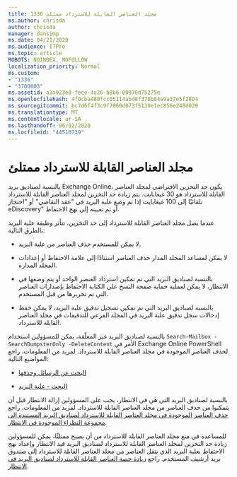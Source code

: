 ```yaml
---
title: 1336 مجلد العناصر القابلة للاسترداد ممتلئ
ms.author: chrisda
author: chrisda
manager: dansimp
ms.date: 04/21/2020
ms.audience: ITPro
ms.topic: article
ROBOTS: NOINDEX, NOFOLLOW
localization_priority: Normal
ms.custom:
- "1336"
- "3700003"
ms.assetid: a3a923e8-fece-4a26-b8b6-00970d75275e
ms.openlocfilehash: 4f0cba480fcc05114abd8f370b84e9a37e5f2804
ms.sourcegitcommit: bc7d6f4f3c9f7060d073f5130e1ec856e248d020
ms.translationtype: MT
ms.contentlocale: ar-SA
ms.lasthandoff: 06/02/2020
ms.locfileid: "44510739"
---
```

# <a name="the-recoverable-items-folder-is-full"></a>مجلد العناصر القابلة للاسترداد ممتلئ

بالنسبة لصناديق بريد Exchange Online، يكون حد التخزين الافتراضي لمجلد العناصر القابلة للاسترداد هو 30 غيغابايت. يتم زيادة حد التخزين لمجلد العناصر القابلة للاسترداد تلقائيًا إلى 100 غيغابايت إذا تم وضع علبة البريد في "عقد التقاضي" أو "احتجاز eDiscovery" أو تم تعيينه إلى نهج الاحتفاظ.

عندما يصل مجلد العناصر القابلة للاسترداد إلى حد التخزين، تتأثر وظيفة علبة البريد بالطرق التالية:

- لا يمكن للمستخدم حذف العناصر من علبة البريد.

- لا يمكن لمساعد المجلد المدار حذف العناصر استنادًا إلى علامة الاحتفاظ أو إعدادات المجلد المدارة.

- بالنسبة لصناديق البريد التي تم تمكين استرداد العنصر الواحد أو يتم وضعها في الانتظار، لا يمكن لعملية حماية صفحة النسخ على الكتابة الاحتفاظ بإصدارات العناصر التي تم تحريرها من قبل المستخدم.

- بالنسبة لصناديق البريد التي تم تمكين تسجيل تدقيق علبة البريد، لا يمكن حفظ إدخالات سجل تدقيق علبة البريد في المجلد الفرعي للتدقيقات في مجلد العناصر القابلة للاسترداد.

بالنسبة لصناديق البريد غير المعلّقة، يمكن للمسؤولين استخدام `Search-Mailbox -SearchDumpsterOnly -DeleteContent` الأمر في Exchange Online PowerShell لحذف العناصر الموجودة في مجلد العناصر القابلة للاسترداد. لمزيد من المعلومات، راجع المواضيع التالية:

- [البحث عن الرسائل وحذفها](https://docs.microsoft.com/microsoft-365/compliance/search-for-and-delete-messagesadmin-help)

- [البحث - علبة البريد](https://docs.microsoft.com/powershell/module/exchange/mailboxes/Search-Mailbox)

بالنسبة لصناديق البريد التي هي في الانتظار، يجب على المسؤولين إزالة الانتظار قبل أن يتمكنوا من حذف العناصر من مجلد العناصر القابلة للاسترداد. لمزيد من المعلومات، راجع [حذف العناصر الموجودة في مجلد العناصر القابلة للاسترداد لصناديق البريد المستندة إلى مجموعة النظراء الموجودة في الانتظار](https://docs.microsoft.com/microsoft-365/compliance/delete-items-in-the-recoverable-items-folder-of-mailboxes-on-hold).

للمساعدة في منع مجلد العناصر القابلة للاسترداد من أن يصبح ممتلئًا، يمكن للمسؤولين زيادة حد التخزين لمجلد العناصر القابلة للاسترداد لصناديق البريد قيد الانتظار وإعداد نهج الاحتفاظ بعلبة البريد الذي ينقل العناصر من مجلد العناصر القابلة للاسترداد إلى صندوق بريد أرشيف المستخدم. راجع [زيادة حصة العناصر القابلة للاسترداد لصناديق البريد في الانتظار](https://docs.microsoft.com/microsoft-365/compliance/increase-the-recoverable-quota-for-mailboxes-on-hold).
